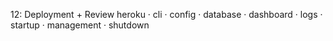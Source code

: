12: Deployment + Review
heroku · cli · config  · database · dashboard · logs · startup · management · shutdown